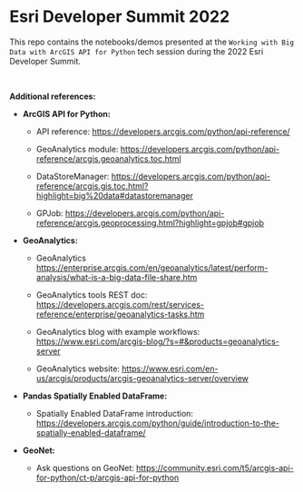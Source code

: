 # Esri Developer Summit 2022

This repo contains the notebooks/demos presented at the `Working with Big Data with ArcGIS API for Python` tech session during the 2022 Esri Developer Summit.

<br/>

**Additional references:**

- **ArcGIS API for Python:** 
  - API reference: https://developers.arcgis.com/python/api-reference/

  - GeoAnalytics module: https://developers.arcgis.com/python/api-reference/arcgis.geoanalytics.toc.html
  
  - DataStoreManager: https://developers.arcgis.com/python/api-reference/arcgis.gis.toc.html?highlight=big%20data#datastoremanager

  - GPJob: https://developers.arcgis.com/python/api-reference/arcgis.geoprocessing.html?highlight=gpjob#gpjob

- **GeoAnalytics:**

  - GeoAnalytics https://enterprise.arcgis.com/en/geoanalytics/latest/perform-analysis/what-is-a-big-data-file-share.htm

  - GeoAnalytics tools REST doc: https://developers.arcgis.com/rest/services-reference/enterprise/geoanalytics-tasks.htm

  - GeoAnalytics blog with example workflows: https://www.esri.com/arcgis-blog/?s=#&products=geoanalytics-server

  - GeoAnalytics website: https://www.esri.com/en-us/arcgis/products/arcgis-geoanalytics-server/overview 

- **Pandas Spatially Enabled DataFrame:**
  - Spatially Enabled DataFrame introduction: https://developers.arcgis.com/python/guide/introduction-to-the-spatially-enabled-dataframe/

- **GeoNet:** 
  - Ask questions on GeoNet: https://community.esri.com/t5/arcgis-api-for-python/ct-p/arcgis-api-for-python
